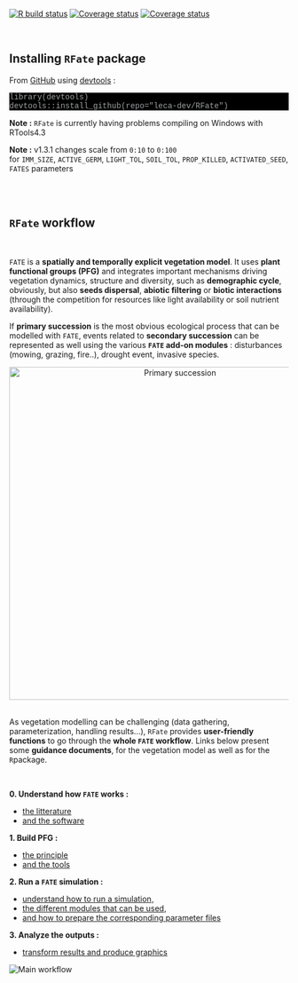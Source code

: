 [![R build status](https://github.com/leca-dev/RFate/workflows/R-CMD-check/badge.svg)](https://github.com/leca-dev/RFate/actions)
[![Coverage status](https://github.com/leca-dev/RFate/workflows/CODECOV-check/badge.svg)](https://github.com/leca-dev/RFate/actions)
[![Coverage status](https://codecov.io/gh/leca-dev/RFate/branch/master/graph/badge.svg)](https://codecov.io/gh/leca-dev/RFate/branch/master)

<link rel="stylesheet" href="https://cdnjs.cloudflare.com/ajax/libs/font-awesome/6.4.2/css/all.min.css">


<style>
pre.bash {
 background-color: black;
 color: #9ea1a3;
 font-family: Consolas,Monaco,Lucida Console,Liberation Mono,DejaVu Sans Mono,Bitstream Vera Sans Mono,Courier New, monospace;
}
pre.grey {
 background-color: white;
 border-style: solid;
 border-color: #8b8d8f;
 color: #8b8d8f;
 font-family: Consolas,Monaco,Lucida Console,Liberation Mono,DejaVu Sans Mono,Bitstream Vera Sans Mono,Courier New, monospace;
}
.zoom p {
width:600px;
margin-left: auto;
margin-right: auto;
}
.zoom p:hover {
width:1200px;
position: relative;
z-index: 10;
}
</style>


<br/>


## <i class="fa-solid fa-screwdriver-wrench"></i> Installing `RFate` package

From [GitHub](https://github.com/leca-dev/RFate) using [devtools](https://cran.r-project.org/package=devtools) :

<pre class = "bash">
library(devtools)
devtools::install_github(repo="leca-dev/RFate")
</pre>

**Note :** `RFate` is currently having problems compiling on Windows with RTools4.3 <i class="fa-solid fa-triangle-exclamation"></i>

**Note :** v1.3.1 changes scale from `0:10` to `0:100` <br/> for `IMM_SIZE`, `ACTIVE_GERM`, `LIGHT_TOL`, `SOIL_TOL`, `PROP_KILLED`, `ACTIVATED_SEED`, `FATES` parameters <i class="fa-solid fa-triangle-exclamation"></i>

<br/><br/>



## <i class="fa-solid fa-shoe-prints"></i> `RFate` workflow

<br/>

`FATE` is a **spatially and temporally explicit vegetation model**. It uses **plant functional groups (PFG)** and integrates important mechanisms driving vegetation dynamics, structure and diversity, such as **demographic cycle**, obviously, but also **seeds dispersal**, **abiotic filtering** or **biotic interactions** (through the competition for resources like light availability or soil nutrient availability).

If **primary succession** is the most obvious ecological process that can be modelled with `FATE`, events related to **secondary succession** can be represented as well using the various **`FATE` add-on modules** : disturbances (mowing, grazing, fire..), drought event, invasive species.

<div style="text-align:center;">
<img src="articles/pictures/SCHEMA_succession1.jpg" alt="Primary succession" style="width:600px;"></img>
</div>

<br/>

As vegetation modelling can be challenging (data gathering, parameterization, handling results...), `RFate` provides **user-friendly functions** to go through the **whole `FATE` workflow**. Links below present some **guidance documents**, for the vegetation model as well as for the `R`package.

<br/>

**0. Understand how `FATE` works :**

- [the litterature](articles/fate_tutorial_0_publications.html)
- [and the software](articles/fate_tutorial_0_modelling_framework.html)

**1. Build PFG :**

- [the principle](articles/fate_tutorial_1_PFG.html)
- [and the tools](articles/rfate_tutorial_1_PFG.html)
    
**2. Run a `FATE` simulation :**

- [understand how to run a simulation,](articles/fate_tutorial_2_RUN_SIMULATION.html)
- [the different modules that can be used,](articles/fate_tutorial_3_MODULES.html)
- [and how to prepare the corresponding parameter files](articles/rfate_tutorial_2_params.html)
    
**3. Analyze the outputs :**

- [transform results and produce graphics](articles/rfate_tutorial_3_graphics.html)


<div class="zoom">
<p><img src="articles/pictures/SCHEMA_FATE_WORKFLOW_functions.png" alt="Main workflow"></img></p>
</div>

